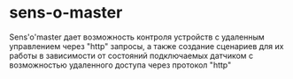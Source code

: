 # sens-o-master
Sens'o'master дает возможность контроля устройств с удаленным управлением через "http" запросы, а также создание сценариев для их работы в зависимости от состояний подключаемых датчиком с возможностью удаленного доступа через протокол "http"
